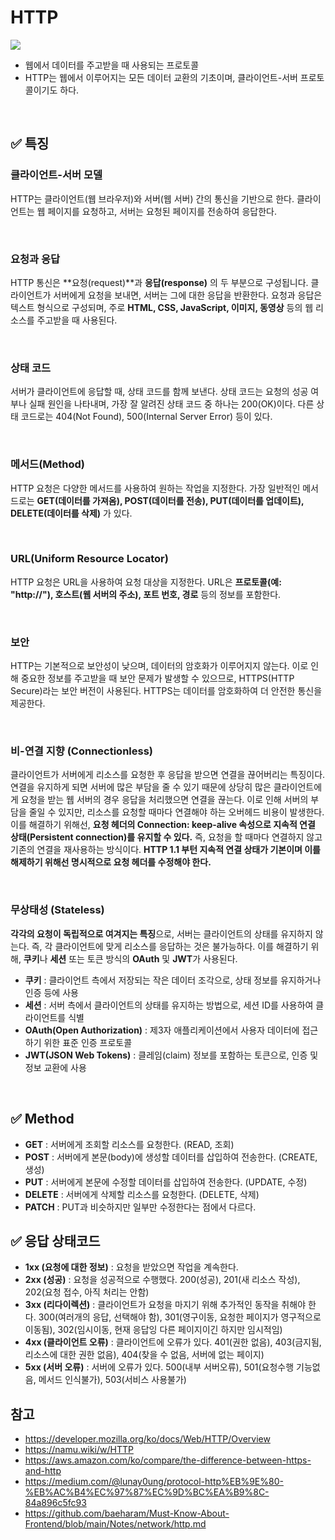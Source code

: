 # HTTP

![](https://velog.velcdn.com/images/sju4486/post/fef16d17-b472-474d-b118-e7f7ae3ea2a9/image.png)

- 웹에서 데이터를 주고받을 때 사용되는 프로토콜
- HTTP는 웹에서 이루어지는 모든 데이터 교환의 기초이며, 클라이언트-서버 프로토콜이기도 하다.

</br>

## ✅ 특징

### 클라이언트-서버 모델

HTTP는 클라이언트(웹 브라우저)와 서버(웹 서버) 간의 통신을 기반으로 한다. 클라이언트는 웹 페이지를 요청하고, 서버는 요청된 페이지를 전송하여 응답한다.

</br>

### 요청과 응답

HTTP 통신은 **요청(request)**과 **응답(response)** 의 두 부분으로 구성됩니다. 클라이언트가 서버에게 요청을 보내면, 서버는 그에 대한 응답을 반환한다. 요청과 응답은 텍스트 형식으로 구성되며, 주로 **HTML, CSS, JavaScript, 이미지, 동영상** 등의 웹 리소스를 주고받을 때 사용된다.

</br>

### 상태 코드

서버가 클라이언트에 응답할 때, 상태 코드를 함께 보낸다. 상태 코드는 요청의 성공 여부나 실패 원인을 나타내며, 가장 잘 알려진 상태 코드 중 하나는 200(OK)이다. 다른 상태 코드로는 404(Not Found), 500(Internal Server Error) 등이 있다.

</br>

### 메서드(Method)

HTTP 요청은 다양한 메서드를 사용하여 원하는 작업을 지정한다. 가장 일반적인 메서드로는 **GET(데이터를 가져옴), POST(데이터를 전송), PUT(데이터를 업데이트), DELETE(데이터를 삭제)** 가 있다.

</br>

### URL(Uniform Resource Locator)

HTTP 요청은 URL을 사용하여 요청 대상을 지정한다. URL은 **프로토콜(예: "http://"), 호스트(웹 서버의 주소), 포트 번호, 경로** 등의 정보를 포함한다.

</br>

### 보안

HTTP는 기본적으로 보안성이 낮으며, 데이터의 암호화가 이루어지지 않는다. 이로 인해 중요한 정보를 주고받을 때 보안 문제가 발생할 수 있으므로, HTTPS(HTTP Secure)라는 보안 버전이 사용된다. HTTPS는 데이터를 암호화하여 더 안전한 통신을 제공한다.

</br>

### 비-연결 지향 (Connectionless)

클라이언트가 서버에게 리소스를 요청한 후 응답을 받으면 연결을 끊어버리는 특징이다. 연결을 유지하게 되면 서버에 많은 부담을 줄 수 있기 때문에 상당히 많은 클라이언트에게 요청을 받는 웹 서버의 경우 응답을 처리했으면 연결을 끊는다. 이로 인해 서버의 부담을 줄일 수 있지만, 리소스를 요청할 때마다 연결해야 하는 오버헤드 비용이 발생한다. 이를 해결하기 위해선, **요청 헤더의 Connection: keep-alive 속성으로 지속적 연결 상태(Persistent connection)를 유지할 수 있다.** 즉, 요청을 할 때마다 연결하지 않고 기존의 연결을 재사용하는 방식이다. **HTTP 1.1 부턴 지속적 연결 상태가 기본이며 이를 해제하기 위해선 명시적으로 요청 헤더를 수정해야 한다.**

</br>

### 무상태성 (Stateless)

**각각의 요청이 독립적으로 여겨지는 특징**으로, 서버는 클라이언트의 상태를 유지하지 않는다. 즉, 각 클라이언트에 맞게 리소스를 응답하는 것은 불가능하다. 이를 해결하기 위해, **쿠키**나 **세션** 또는 토큰 방식의 **OAuth** 및 **JWT**가 사용된다.

- **쿠키** : 클라이언트 측에서 저장되는 작은 데이터 조각으로, 상태 정보를 유지하거나 인증 등에 사용
- **세션** : 서버 측에서 클라이언트의 상태를 유지하는 방법으로, 세션 ID를 사용하여 클라이언트를 식별
- **OAuth(Open Authorization)** : 제3자 애플리케이션에서 사용자 데이터에 접근하기 위한 표준 인증 프로토콜
- **JWT(JSON Web Tokens)** : 클레임(claim) 정보를 포함하는 토큰으로, 인증 및 정보 교환에 사용

</br>

## ✅ Method

- **GET** : 서버에게 조회할 리소스를 요청한다. (READ, 조회)
- **POST** : 서버에게 본문(body)에 생성할 데이터를 삽입하여 전송한다. (CREATE, 생성)
- **PUT** : 서버에게 본문에 수정할 데이터를 삽입하여 전송한다. (UPDATE, 수정)
- **DELETE** : 서버에게 삭제할 리소스를 요청한다. (DELETE, 삭제)
- **PATCH** : PUT과 비슷하지만 일부만 수정한다는 점에서 다르다.

## ✅ 응답 상태코드

- **1xx (요청에 대한 정보)** : 요청을 받았으면 작업을 계속한다.
- **2xx (성공)** : 요청을 성공적으로 수행했다.
  200(성공), 201(새 리소스 작성), 202(요청 접수, 아직 처리는 안함)
- **3xx (리다이렉션)** : 클라이언트가 요청을 마지기 위해 추가적인 동작을 취해야 한다.
  300(여러개의 응답, 선택해야 함), 301(영구이동, 요청한 페이지가 영구적으로 이동됨), 302(임시이동, 현재 응답잉 다른 페이지이긴 하지만 임시적임)
- **4xx (클라이언트 오류)** : 클라이언트에 오류가 있다.
  401(권한 없음), 403(금지됨, 리소스에 대한 권한 없음), 404(찾을 수 없음, 서버에 없는 페이지)
- **5xx (서버 오류)** : 서버에 오류가 있다.
  500(내부 서버오류), 501(요청수행 기능없음, 메서드 인식불가), 503(서비스 사용불가)

## 참고

- https://developer.mozilla.org/ko/docs/Web/HTTP/Overview
- https://namu.wiki/w/HTTP
- https://aws.amazon.com/ko/compare/the-difference-between-https-and-http
- https://medium.com/@lunay0ung/protocol-http%EB%9E%80-%EB%AC%B4%EC%97%87%EC%9D%BC%EA%B9%8C-84a896c5fc93
- https://github.com/baeharam/Must-Know-About-Frontend/blob/main/Notes/network/http.md
